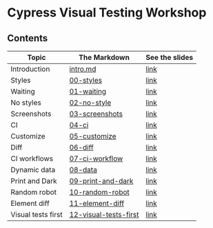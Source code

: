 # Cypress Visual Testing Workshop

## Contents

<!-- prettier-ignore-start -->
Topic | The Markdown | See the slides
---|---|---
Introduction | [intro.md](slides/intro/PITCHME.md) | [link](https://glebbahmutov.com/cypress-visual-testing-workshop/?p=intro)
Styles | [00-styles](slides/00-styles/PITCHME.md) | [link](https://glebbahmutov.com/cypress-visual-testing-workshop/?p=00-styles)
Waiting | [01-waiting](slides/01-waiting/PITCHME.md) | [link](https://glebbahmutov.com/cypress-visual-testing-workshop/?p=01-waiting)
No styles | [02-no-style](slides/02-no-style/PITCHME.md) | [link](https://glebbahmutov.com/cypress-visual-testing-workshop/?p=02-no-style)
Screenshots | [03-screenshots](slides/03-screenshots/PITCHME.md) | [link](https://glebbahmutov.com/cypress-visual-testing-workshop/?p=03-screenshots)
CI | [04-ci](slides/04-ci/PITCHME.md) | [link](https://glebbahmutov.com/cypress-visual-testing-workshop/?p=04-ci)
Customize | [05-customize](slides/05-customize/PITCHME.md) | [link](https://glebbahmutov.com/cypress-visual-testing-workshop/?p=05-customize)
Diff | [06-diff](slides/06-diff/PITCHME.md) | [link](https://glebbahmutov.com/cypress-visual-testing-workshop/?p=06-diff)
CI workflows | [07-ci-workflow](slides/07-ci-workflow/PITCHME.md) | [link](https://glebbahmutov.com/cypress-visual-testing-workshop/?p=07-ci-workflow)
Dynamic data | [08-data](slides/08-data/PITCHME.md) | [link](https://glebbahmutov.com/cypress-visual-testing-workshop/?p=08-data)
Print and Dark | [09-print-and-dark](slides/09-print-and-dark/PITCHME.md) | [link](https://glebbahmutov.com/cypress-visual-testing-workshop/?p=09-print-and-dark)
Random robot | [10-random-robot](slides/10-random-robot/PITCHME.md) | [link](https://glebbahmutov.com/cypress-visual-testing-workshop/?p=10-random-robot)
Element diff | [11-element-diff](slides/11-element-diff/PITCHME.md) | [link](https://glebbahmutov.com/cypress-visual-testing-workshop/?p=11-element-diff)
Visual tests first | [12-visual-tests-first](slides/12-visual-tests-first/PITCHME.md) | [link](https://glebbahmutov.com/cypress-visual-testing-workshop/?p=12-visual-tests-first)
<!-- prettier-ignore-end -->

